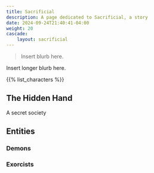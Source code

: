 ```yaml
---
title: Sacrificial
description: A page dedicated to Sacrificial, a story
date: 2024-09-24T21:40:41-04:00
weight: 20
cascade:
    layout: sacrificial
---
```


> Insert blurb here.

Insert longer blurb here.

{{% list_characters %}}

## The Hidden Hand

A secret society

## Entities

### Demons

### Exorcists

